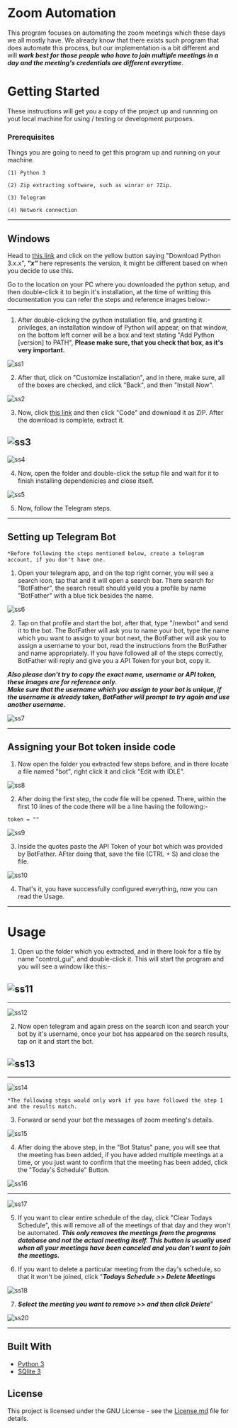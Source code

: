 # Zoom Automation
This program focuses on automating the zoom meetings which these days we all mostly have. We already know that there exists such program that does automate this process, but our 
implementation is a bit different and will **_work best for those people who have to join multiple meetings in a day and the meeting's credentials are different everytime_**. 

# Getting Started
These instructions will get you a copy of the project up and runnning on yout local machine for using / testing or development purposes.

### Prerequisites
Things you are going to need to get this program up and running on your machine.

```
(1) Python 3

(2) Zip extracting software, such as winrar or 7Zip.

(3) Telegram

(4) Network connection
```

---

## Windows

Head to [this link](https://www.python.org/downloads/) and click on the yellow button saying "Download Python 3.x.x", **_"x"_** here represents the version, it might be 
different based on when you decide to use this.


Go to the location on your PC where you downloaded the python setup, and then double-click it to begin it's installation, at the time of writting this documentation
you can refer the steps and reference images below:-

---

1. After double-clicking the python installation file, and granting it privileges, an installation window of Python will appear, on that window, on the bottom
left corner will be a box and text stating "Add Python [version] to PATH", **Please make sure, that you check that box, as it's very important.**

![ss1](https://user-images.githubusercontent.com/42169204/107082107-b714d900-6819-11eb-8050-019fadf942a2.PNG)


2. After that, click on "Customize installation", and in there, make sure, all of the boxes are checked, and click "Back", and then "Install Now".

![ss2](https://user-images.githubusercontent.com/42169204/107082351-0d821780-681a-11eb-9cf3-2ac63fcb5b12.PNG)


3. Now, click [this link]() and then click "Code" and download it as ZIP. After the download is complete, extract it.

![ss3](https://user-images.githubusercontent.com/42169204/107082427-2b4f7c80-681a-11eb-9145-456811abe34c.PNG)
---
![ss4](https://user-images.githubusercontent.com/42169204/107082507-4b7f3b80-681a-11eb-9f0a-547a7d170852.png)



4. Now, open the folder and double-click the setup file and wait for it to finish installing dependenicies and close itself.

![ss5](https://user-images.githubusercontent.com/42169204/107082633-79648000-681a-11eb-867d-d56afced1afd.PNG)


5. Now, follow the Telegram steps.

---

## Setting up Telegram Bot

```
*Before following the steps mentioned below, create a telegram account, if you don't have one.
```

1. Open your telegram app, and on the top right corner, you will see a search icon, tap that and it will open a search bar. There search for "BotFather", the search
result should yeild you a profile by name "BotFather" with a blue tick besides the name.


![ss6](https://user-images.githubusercontent.com/42169204/107082716-9dc05c80-681a-11eb-8f6a-61b8297cc004.jpg)


2. Tap on that profile and start the bot, after that, type "/newbot" and send it to the bot. The BotFather will ask you to name your bot, type the name which you
want to assign to your bot next, the BotFather will ask you to assign a username to your bot, read the instructions from the BotFather and name appropriately. If 
you have followed all of the steps correctly, BotFather will reply and give you a API Token for your bot, copy it.

**_Also please don't try to copy the exact name, username or API token, these images are for reference only._**\
**_Make sure that the username which you assign to your bot is unique, if the username is already taken, BotFather will prompt to try again and use another username._**

![ss7](https://user-images.githubusercontent.com/42169204/107083085-23440c80-681b-11eb-9d3e-98a5aabc0308.jpg)



---

## Assigning your Bot token inside code


1. Now open the folder you extracted few steps before, and in there locate a file named "bot", right click it and click "Edit with IDLE".

![ss8](https://user-images.githubusercontent.com/42169204/107083145-3951cd00-681b-11eb-8c0a-f82dd0efddcd.png)



2. After doing the first step, the code file will be opened. There, within the first 10 lines of the code there will be a line having the following:-
```
token = ""
```

![ss9](https://user-images.githubusercontent.com/42169204/107084303-e24cf780-681c-11eb-84e0-464b8f462fe2.PNG)


3. Inside the quotes paste the API Token of your bot which was provided by BotFather. AFter doing that, save the file (CTRL + S) and close the file.

![ss10](https://user-images.githubusercontent.com/42169204/107084329-eaa53280-681c-11eb-90e0-d36aea0bf772.PNG)

4. That's it, you have successfully configured everything, now you can read the Usage.

---

# Usage

1. Open up the folder which you extracted, and in there look for a file by name "control_gui", and double-click it. This will start the program and you will see a window 
like this:-

![ss11](https://user-images.githubusercontent.com/42169204/107084630-4ff92380-681d-11eb-9279-0b2dc7dfea5b.PNG)
---

---
![ss12](https://user-images.githubusercontent.com/42169204/107084689-62735d00-681d-11eb-854f-d4147aa01319.PNG)


2. Now open telegram and again press on the search icon and search your bot by it's username, once your bot has appeared on the search results, tap on it and start the bot.

![ss13](https://user-images.githubusercontent.com/42169204/107084739-6ef7b580-681d-11eb-8087-f9dbcfd41e8e.jpg)
---

---
![ss14](https://user-images.githubusercontent.com/42169204/107084773-7dde6800-681d-11eb-8678-4f8cedc2b4b9.jpg)

```
*The following steps would only work if you have followed the step 1 and the results match. 
```

3. Forward or send your bot the messages of zoom meeting's details. 

![ss15](https://user-images.githubusercontent.com/42169204/107084808-8afb5700-681d-11eb-8e6e-203b48a2ecbc.jpg)

4. After doing the above step, in the "Bot Status" pane, you will see that the meeting has been added, if you have added multiple meetings at a time, or you just want
to confirm that the meeting has been added, click the "Today's Schedule" Button.

![ss16](https://user-images.githubusercontent.com/42169204/107111423-0ee12d80-6876-11eb-8520-1ba820f1f55b.png)

---

![ss17](https://user-images.githubusercontent.com/42169204/107111434-24eeee00-6876-11eb-9ebe-4e7f8d553281.png)


5. If you want to clear entire schedule of the day, click "Clear Todays Schedule", this will remove all of the meetings of that day and they won't be automated.
**_This only removes the meetings from the programs database and not the actual meeting itself. This button is usually used when all your meetings have been canceled and you
don't want to join the meetings._**


6. If you want to delete a particular meeting from the day's schedule, so that it won't be joined, click "**_Todays Schedule >> Delete Meetings_**

![ss18](https://user-images.githubusercontent.com/42169204/107111735-608ab780-6878-11eb-806d-23733c627c0c.PNG)

7. **_Select the meeting you want to remove >> and then click Delete_**"

![ss20](https://user-images.githubusercontent.com/42169204/107111853-48fffe80-6879-11eb-95c9-6758c9ed979a.PNG)

---

## Built With

- [Python 3](https://www.python.org/)
- [SQlite 3](https://www.sqlite.org/index.html)

## License 

This project is licensed under the GNU  License - see the [License.md](https://) file for details.




